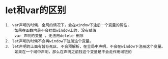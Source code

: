 # let和var的区别
    1. var声明的时候，全局的情况下，会在window下注册一个变量的属性，  
        如果在函数内是不会挂载window上的，没有赋值
        var 声明的变量 ，无法用delete 删除
    2. let声明的时候不会再window下注册这个变量。
    3. let声明的上面有暂存死区，不会预解析，在全局中声明，不会在window下注册这个变量。  
        如果在一个域中声明，那么在声明之前找这个变量是不会走作用域链的
    